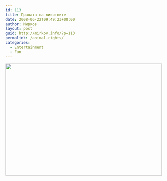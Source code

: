 ```yaml
---
id: 113
title: Правата на животните
date: 2008-06-22T09:49:23+00:00
author: Мирков
layout: post
guid: http://mirkov.info/?p=113
permalink: /animal-rights/
categories:
  - Entertainment
  - Fun
---
```

[<img class="alignnone size-full wp-image-114" title="image16" src="http://mirkov.info/wp-content/uploads/2008/09/image16.jpg" alt="" width="500" height="357" />](http://mirkov.info/wp-content/uploads/2008/09/image16.jpg)